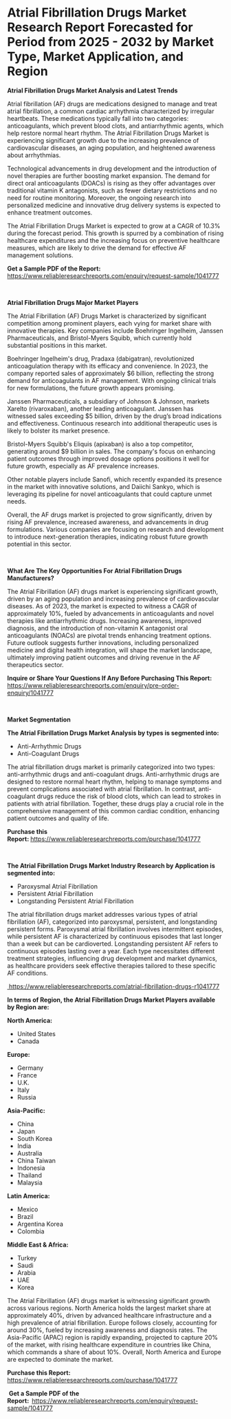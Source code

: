 <p><h1>Atrial Fibrillation Drugs Market Research Report Forecasted for Period from 2025 -  2032 by Market Type, Market Application, and Region</h1></p><p><strong>Atrial Fibrillation Drugs Market Analysis and Latest Trends</strong></p>
<p><p>Atrial fibrillation (AF) drugs are medications designed to manage and treat atrial fibrillation, a common cardiac arrhythmia characterized by irregular heartbeats. These medications typically fall into two categories: anticoagulants, which prevent blood clots, and antiarrhythmic agents, which help restore normal heart rhythm. The Atrial Fibrillation Drugs Market is experiencing significant growth due to the increasing prevalence of cardiovascular diseases, an aging population, and heightened awareness about arrhythmias. </p><p>Technological advancements in drug development and the introduction of novel therapies are further boosting market expansion. The demand for direct oral anticoagulants (DOACs) is rising as they offer advantages over traditional vitamin K antagonists, such as fewer dietary restrictions and no need for routine monitoring. Moreover, the ongoing research into personalized medicine and innovative drug delivery systems is expected to enhance treatment outcomes.</p><p>The Atrial Fibrillation Drugs Market is expected to grow at a CAGR of 10.3% during the forecast period. This growth is spurred by a combination of rising healthcare expenditures and the increasing focus on preventive healthcare measures, which are likely to drive the demand for effective AF management solutions.</p></p>
<p><strong>Get a Sample PDF of the Report:&nbsp;</strong> <a href="https://www.reliableresearchreports.com/enquiry/request-sample/1041777?utm_campaign=2098&utm_medium=2&utm_source=Github&utm_content=ia&utm_term=19042025&utm_id=atrial-fibrillation-drugs">https://www.reliableresearchreports.com/enquiry/request-sample/1041777</a></p>
<p>&nbsp;</p>
<p><strong>Atrial Fibrillation Drugs Major Market Players</strong></p>
<p><p>The Atrial Fibrillation (AF) Drugs Market is characterized by significant competition among prominent players, each vying for market share with innovative therapies. Key companies include Boehringer Ingelheim, Janssen Pharmaceuticals, and Bristol-Myers Squibb, which currently hold substantial positions in this market.</p><p>Boehringer Ingelheim's drug, Pradaxa (dabigatran), revolutionized anticoagulation therapy with its efficacy and convenience. In 2023, the company reported sales of approximately $6 billion, reflecting the strong demand for anticoagulants in AF management. With ongoing clinical trials for new formulations, the future growth appears promising.</p><p>Janssen Pharmaceuticals, a subsidiary of Johnson & Johnson, markets Xarelto (rivaroxaban), another leading anticoagulant. Janssen has witnessed sales exceeding $5 billion, driven by the drug’s broad indications and effectiveness. Continuous research into additional therapeutic uses is likely to bolster its market presence.</p><p>Bristol-Myers Squibb's Eliquis (apixaban) is also a top competitor, generating around $9 billion in sales. The company's focus on enhancing patient outcomes through improved dosage options positions it well for future growth, especially as AF prevalence increases.</p><p>Other notable players include Sanofi, which recently expanded its presence in the market with innovative solutions, and Daiichi Sankyo, which is leveraging its pipeline for novel anticoagulants that could capture unmet needs.</p><p>Overall, the AF drugs market is projected to grow significantly, driven by rising AF prevalence, increased awareness, and advancements in drug formulations. Various companies are focusing on research and development to introduce next-generation therapies, indicating robust future growth potential in this sector.</p></p>
<p>&nbsp;</p>
<p><strong>What Are The Key Opportunities For Atrial Fibrillation Drugs Manufacturers?</strong></p>
<p><p>The Atrial Fibrillation (AF) drugs market is experiencing significant growth, driven by an aging population and increasing prevalence of cardiovascular diseases. As of 2023, the market is expected to witness a CAGR of approximately 10%, fueled by advancements in anticoagulants and novel therapies like antiarrhythmic drugs. Increasing awareness, improved diagnosis, and the introduction of non-vitamin K antagonist oral anticoagulants (NOACs) are pivotal trends enhancing treatment options. Future outlook suggests further innovations, including personalized medicine and digital health integration, will shape the market landscape, ultimately improving patient outcomes and driving revenue in the AF therapeutics sector.</p></p>
<p><strong>Inquire or Share Your Questions If Any Before Purchasing This Report:</strong> <a href="https://www.reliableresearchreports.com/enquiry/pre-order-enquiry/1041777?utm_campaign=2098&utm_medium=2&utm_source=Github&utm_content=ia&utm_term=19042025&utm_id=atrial-fibrillation-drugs">https://www.reliableresearchreports.com/enquiry/pre-order-enquiry/1041777</a></p>
<p>&nbsp;</p>
<p><strong>Market Segmentation</strong></p>
<p><strong>The Atrial Fibrillation Drugs Market Analysis by types is segmented into:</strong></p>
<p><ul><li>Anti-Arrhythmic Drugs</li><li>Anti-Coagulant Drugs</li></ul></p>
<p><p>The atrial fibrillation drugs market is primarily categorized into two types: anti-arrhythmic drugs and anti-coagulant drugs. Anti-arrhythmic drugs are designed to restore normal heart rhythm, helping to manage symptoms and prevent complications associated with atrial fibrillation. In contrast, anti-coagulant drugs reduce the risk of blood clots, which can lead to strokes in patients with atrial fibrillation. Together, these drugs play a crucial role in the comprehensive management of this common cardiac condition, enhancing patient outcomes and quality of life.</p></p>
<p><strong>Purchase this Report:&nbsp;</strong><a href="https://www.reliableresearchreports.com/purchase/1041777?utm_campaign=2098&utm_medium=2&utm_source=Github&utm_content=ia&utm_term=19042025&utm_id=atrial-fibrillation-drugs">https://www.reliableresearchreports.com/purchase/1041777</a></p>
<p>&nbsp;</p>
<p><strong>The Atrial Fibrillation Drugs Market Industry Research by Application is segmented into:</strong></p>
<p><ul><li>Paroxysmal Atrial Fibrillation</li><li>Persistent Atrial Fibrillation</li><li>Longstanding Persistent Atrial Fibrillation</li></ul></p>
<p><p>The atrial fibrillation drugs market addresses various types of atrial fibrillation (AF), categorized into paroxysmal, persistent, and longstanding persistent forms. Paroxysmal atrial fibrillation involves intermittent episodes, while persistent AF is characterized by continuous episodes that last longer than a week but can be cardioverted. Longstanding persistent AF refers to continuous episodes lasting over a year. Each type necessitates different treatment strategies, influencing drug development and market dynamics, as healthcare providers seek effective therapies tailored to these specific AF conditions.</p></p>
<p><a href="https://www.reliableresearchreports.com/atrial-fibrillation-drugs-r1041777?utm_campaign=2098&utm_medium=2&utm_source=Github&utm_content=ia&utm_term=19042025&utm_id=atrial-fibrillation-drugs">&nbsp;https://www.reliableresearchreports.com/atrial-fibrillation-drugs-r1041777</a></p>
<p><strong>In terms of Region, the Atrial Fibrillation Drugs Market Players available by Region are:</strong></p>
<p>
    <p> <strong> North America: </strong>
        <ul>
            <li>United States</li>
            <li>Canada</li>
        </ul>
        </p> 
    <p> <strong> Europe: </strong>
        <ul>
            <li>Germany</li>
            <li>France</li>
            <li>U.K.</li>
            <li>Italy</li>
            <li>Russia</li>
        </ul>
        </p> 
    <p> <strong> Asia-Pacific: </strong>
        <ul>
            <li>China</li>
            <li>Japan</li>
            <li>South Korea</li>
            <li>India</li>
            <li>Australia</li>
            <li>China Taiwan</li>
            <li>Indonesia</li>
            <li>Thailand</li>
            <li>Malaysia</li>
        </ul>
        </p> 
    <p> <strong> Latin America: </strong>
        <ul>
            <li>Mexico</li>
            <li>Brazil</li>
            <li>Argentina Korea</li>
            <li>Colombia</li>
        </ul>
        </p> 
    <p> <strong> Middle East & Africa: </strong>
        <ul>
            <li>Turkey</li>
            <li>Saudi</li>
            <li>Arabia</li>
            <li>UAE</li>
            <li>Korea</li>
        </ul>
    </p>
    </p>
<p><p>The Atrial Fibrillation (AF) drugs market is witnessing significant growth across various regions. North America holds the largest market share at approximately 40%, driven by advanced healthcare infrastructure and a high prevalence of atrial fibrillation. Europe follows closely, accounting for around 30%, fueled by increasing awareness and diagnosis rates. The Asia-Pacific (APAC) region is rapidly expanding, projected to capture 20% of the market, with rising healthcare expenditure in countries like China, which commands a share of about 10%. Overall, North America and Europe are expected to dominate the market.</p></p>
<p><strong>Purchase this Report: </strong><a href="https://www.reliableresearchreports.com/purchase/1041777?utm_campaign=2098&utm_medium=2&utm_source=Github&utm_content=ia&utm_term=19042025&utm_id=atrial-fibrillation-drugs">https://www.reliableresearchreports.com/purchase/1041777</a></p>
<p>&nbsp;<strong>Get a Sample PDF of the Report:&nbsp;&nbsp;</strong><a href="https://www.reliableresearchreports.com/enquiry/request-sample/1041777?utm_campaign=2098&utm_medium=2&utm_source=Github&utm_content=ia&utm_term=19042025&utm_id=atrial-fibrillation-drugs">https://www.reliableresearchreports.com/enquiry/request-sample/1041777</a></p>
<p><strong></strong></p>
<p><p></p><p></p><p></p></p>